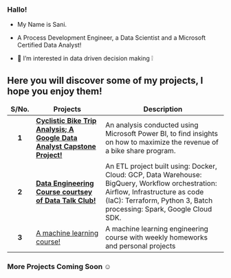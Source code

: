### Hallo! 

- My Name is Sani. 

- A Process Development Engineer, a Data Scientist and a Microsoft Certified Data Analyst!

- 👀 I’m interested in data driven decision making ❕

<h2>Here you will discover some of my projects, I hope you enjoy them!</h2>
<table>
  <thead align="center">
    <tr border: none;>
      <td><b>S/No.</b></td>
      <td><b>Projects</b></td>
      <td><b>Description</b></td>
    </tr>
  </thead>
  <tbody>
     <tr>
      <td align="center"><b>1</b></td>
      <td><a href="https://github.com/SaniSafiyanu/Cyclistic-Bike-Share"><b>Cyclistic Bike Trip Analysis; A Google Data Analyst Capstone Project!</b></a></td>
      <td>An analysis conducted using Microsoft Power BI, to find insights on how to maximize the revenue of a bike share program.</td>
        </tr>
      <tr>
      <td align="center"><b>2</b></td>
      <td><a href="https://github.com/SaniSafiyanu/Data_Engineering"><b>Data Engineering Course courtsey of Data Talk Club!</b></a></td>
      <td>An ETL project built using: Docker, Cloud: GCP, Data Warehouse: BigQuery, Workflow orchestration: Airflow, Infrastructure as code (IaC): Terraform, Python 3, Batch processing: Spark, Google Cloud SDK.</td>
        </tr>
      <tr>
      <td align="center"><b>3</b></td>
      <td><a href="https://github.com/SaniSafiyanu/MachineLearningZoomcamp">A machine learning course!</b></a></td>
      <td>A machine learning engineering course with weekly homeworks and personal projects</td>
        </tr>
  </tbody>
</table>

### More Projects Coming Soon ☺️ 



